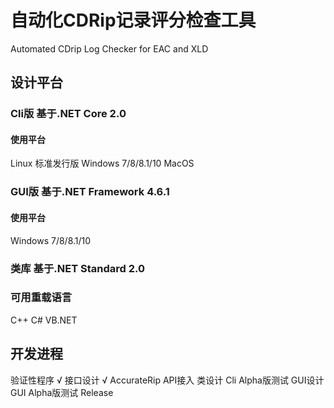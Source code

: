 # 自动化CDRip记录评分检查工具
Automated CDrip Log Checker for EAC and XLD
## 设计平台
### Cli版 基于.NET Core 2.0
#### 使用平台
Linux 标准发行版 Windows 7/8/8.1/10 MacOS
### GUI版 基于.NET Framework 4.6.1
#### 使用平台
Windows 7/8/8.1/10
### 类库 基于.NET Standard 2.0
### 可用重载语言
C++ C# VB.NET
## 开发进程
验证性程序 √
接口设计 √
AccurateRip API接入
类设计
Cli Alpha版测试
GUI设计
GUI Alpha版测试
Release
